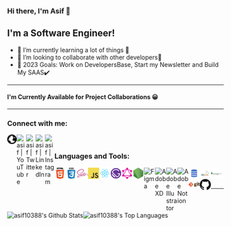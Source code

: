 ### Hi there, I'm Asif 👋

## I'm a Software Engineer!

- 🌱 I’m currently learning a lot of things 💪
- 👯 I’m looking to collaborate with other developers🤝
- 🥅 2023 Goals: Work on DevelopersBase, Start my Newsletter and Build My SAAS✔️

---
#### I'm Currently Available for Project Collaborations 😀
---
### Connect with me:

[<img align="left" alt="asif" width="22px" src="https://raw.githubusercontent.com/iconic/open-iconic/master/svg/globe.svg" />][website]
[<img align="left" alt="asif | YouTube" width="22px" src="https://cdn.jsdelivr.net/npm/simple-icons@v3/icons/youtube.svg" />][youtube]
[<img align="left" alt="asif | Twitter" width="22px" src="https://cdn.jsdelivr.net/npm/simple-icons@v3/icons/twitter.svg" />][twitter]
[<img align="left" alt="asif | LinkedIn" width="22px" src="https://cdn.jsdelivr.net/npm/simple-icons@v3/icons/linkedin.svg" />][linkedin]
[<img align="left" alt="asif | Instagram" width="22px" src="https://cdn.jsdelivr.net/npm/simple-icons@v3/icons/instagram.svg" />][instagram]

<br />

### Languages and Tools:

[<img align="left" alt="HTML5" width="26px" src="https://raw.githubusercontent.com/github/explore/80688e429a7d4ef2fca1e82350fe8e3517d3494d/topics/html/html.png" />][website]

[<img align="left" alt="CSS3" width="26px" src="https://raw.githubusercontent.com/github/explore/80688e429a7d4ef2fca1e82350fe8e3517d3494d/topics/css/css.png" />][website]

[<img align="left" alt="Sass" width="26px" src="https://raw.githubusercontent.com/github/explore/80688e429a7d4ef2fca1e82350fe8e3517d3494d/topics/sass/sass.png" />][website]

[<img align="left" alt="JavaScript" width="26px" src="https://raw.githubusercontent.com/github/explore/80688e429a7d4ef2fca1e82350fe8e3517d3494d/topics/javascript/javascript.png" />][website]

[<img align="left" alt="React" width="26px" src="https://raw.githubusercontent.com/github/explore/80688e429a7d4ef2fca1e82350fe8e3517d3494d/topics/react/react.png" />][website]

[<img align="left" alt="Gatsby" width="26px" src="https://raw.githubusercontent.com/github/explore/e94815998e4e0713912fed477a1f346ec04c3da2/topics/gatsby/gatsby.png" />][website]

[<img align="left" alt="GraphQL" width="26px" src="https://raw.githubusercontent.com/github/explore/80688e429a7d4ef2fca1e82350fe8e3517d3494d/topics/graphql/graphql.png" />][website]

[<img align="left" alt="Node.js" width="26px" src="https://raw.githubusercontent.com/github/explore/80688e429a7d4ef2fca1e82350fe8e3517d3494d/topics/nodejs/nodejs.png" />][website]

[<img align="left" alt="Figma" width="26px" src="https://cdn.freebiesupply.com/logos/thumbs/2x/figma-1-logo.png" />][website]

[<img align="left" alt="Adobe XD" width="26px" src="https://upload.wikimedia.org/wikipedia/commons/thumb/c/c2/Adobe_XD_CC_icon.svg/1200px-Adobe_XD_CC_icon.svg.png" />][website]

[<img align="left" alt="Adobe Illustrator" width="26px" src="https://upload.wikimedia.org/wikipedia/commons/thumb/f/fb/Adobe_Illustrator_CC_icon.svg/1051px-Adobe_Illustrator_CC_icon.svg.png" />][website]

[<img align="left" alt="Adobe Notion" width="26px" src="https://cdn.iconscout.com/icon/free/png-512/notion-1693557-1442598.png" />][website]

[<img align="left" alt="SQL" width="26px" src="https://raw.githubusercontent.com/github/explore/80688e429a7d4ef2fca1e82350fe8e3517d3494d/topics/sql/sql.png" />][website]

[<img align="left" alt="MySQL" width="26px" src="https://raw.githubusercontent.com/github/explore/80688e429a7d4ef2fca1e82350fe8e3517d3494d/topics/mysql/mysql.png" />][website]

[<img align="left" alt="MongoDB" width="26px" src="https://raw.githubusercontent.com/github/explore/80688e429a7d4ef2fca1e82350fe8e3517d3494d/topics/mongodb/mongodb.png" />][website]

[<img align="left" alt="Git" width="26px" src="https://raw.githubusercontent.com/github/explore/80688e429a7d4ef2fca1e82350fe8e3517d3494d/topics/git/git.png" />][website]

[<img align="left" alt="GitHub" width="26px" src="https://raw.githubusercontent.com/github/explore/78df643247d429f6cc873026c0622819ad797942/topics/github/github.png" />][website]

<br />
<br />

---

<img align="left" alt="asif10388's Github Stats" src="https://github-readme-stats.vercel.app/api?username=asif10388&show_icons=true&hide_border=true" />
<img align="left" alt="asif10388's Top Languages" src="https://github-readme-stats.vercel.app/api/top-langs/?username=asif10388&layout=compact" />


[website]: https://asifkhandev.netlify.app/
[work in progress]: https://example.com/
[twitter]: https://twitter.com/asif10388
[youtube]: https://www.youtube.com/c/DevelopersBase
[instagram]: https://instagram.com/asif_hossaink
[linkedin]: https://linkedin.com/in/asif10388
